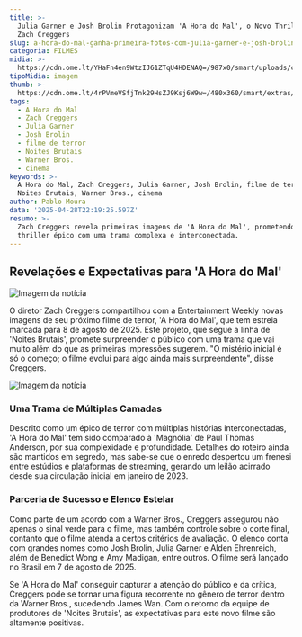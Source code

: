 ```yaml
---
title: >-
  Julia Garner e Josh Brolin Protagonizam 'A Hora do Mal', o Novo Thriller de
  Zach Creggers
slug: a-hora-do-mal-ganha-primeira-fotos-com-julia-garner-e-josh-brolin
categoria: FILMES
midia: >-
  https://cdn.ome.lt/YHaFn4en9WtzIJ61ZTqU4HDENAQ=/987x0/smart/uploads/conteudo/fotos/Design_sem_nome_-_2025-04-28T185538.116.png
tipoMidia: imagem
thumb: >-
  https://cdn.ome.lt/4rPVmeVSfjTnk29HsZJ9Ksj6W9w=/480x360/smart/extras/conteudos/Design_sem_nome_-_2025-04-28T185538.116.png
tags:
  - A Hora do Mal
  - Zach Creggers
  - Julia Garner
  - Josh Brolin
  - filme de terror
  - Noites Brutais
  - Warner Bros.
  - cinema
keywords: >-
  A Hora do Mal, Zach Creggers, Julia Garner, Josh Brolin, filme de terror,
  Noites Brutais, Warner Bros., cinema
author: Pablo Moura
data: '2025-04-28T22:19:25.597Z'
resumo: >-
  Zach Creggers revela primeiras imagens de 'A Hora do Mal', prometendo um
  thriller épico com uma trama complexa e interconectada.
---
```


## Revelações e Expectativas para 'A Hora do Mal'

![Imagem da notícia](https://cdn.ome.lt/0R_2buhE46FIrBLq33HeQz-6cjQ=/fit-in/837x500/smart/uploads/conteudo/fotos/Gpn-Nf1WYAAXpw0.jpeg)

O diretor Zach Creggers compartilhou com a Entertainment Weekly novas imagens de seu próximo filme de terror, 'A Hora do Mal', que tem estreia marcada para 8 de agosto de 2025. Este projeto, que segue a linha de 'Noites Brutais', promete surpreender o público com uma trama que vai muito além do que as primeiras impressões sugerem. "O mistério inicial é só o começo; o filme evolui para algo ainda mais surpreendente", disse Creggers.

![Imagem da notícia](https://cdn.ome.lt/VaH_jwVw1r7idvN6GWhO1ib-YPQ=/fit-in/837x500/smart/uploads/conteudo/fotos/Gpn-NfxXUAAZ17c.jpeg)

### Uma Trama de Múltiplas Camadas

Descrito como um épico de terror com múltiplas histórias interconectadas, 'A Hora do Mal' tem sido comparado à 'Magnólia' de Paul Thomas Anderson, por sua complexidade e profundidade. Detalhes do roteiro ainda são mantidos em segredo, mas sabe-se que o enredo despertou um frenesi entre estúdios e plataformas de streaming, gerando um leilão acirrado desde sua circulação inicial em janeiro de 2023.

### Parceria de Sucesso e Elenco Estelar

Como parte de um acordo com a Warner Bros., Creggers assegurou não apenas o sinal verde para o filme, mas também controle sobre o corte final, contanto que o filme atenda a certos critérios de avaliação. O elenco conta com grandes nomes como Josh Brolin, Julia Garner e Alden Ehrenreich, além de Benedict Wong e Amy Madigan, entre outros. O filme será lançado no Brasil em 7 de agosto de 2025.

Se 'A Hora do Mal' conseguir capturar a atenção do público e da crítica, Creggers pode se tornar uma figura recorrente no gênero de terror dentro da Warner Bros., sucedendo James Wan. Com o retorno da equipe de produtores de 'Noites Brutais', as expectativas para este novo filme são altamente positivas.
